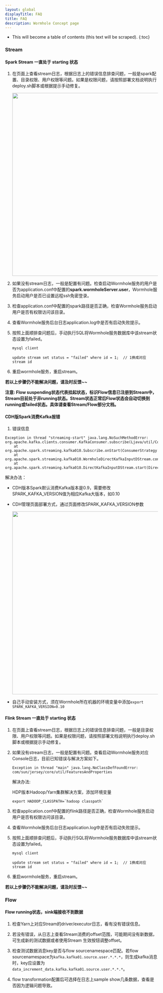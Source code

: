 ```yaml
---
layout: global
displayTitle: FAQ
title: FAQ
description: Wormhole Concept page
---
```


* This will become a table of contents (this text will be scraped).
{:toc}
### Stream 

#### Spark Stream 一直处于 starting 状态

1. 在页面上查看stream日志，根据日志上的错误信息排查问题，一般是spark配置、目录权限、用户权限等问题。如果是权限问题，请按照部署文档说明执行deploy.sh脚本或根据提示手动修复。

   <img src="https://github.com/edp963/wormhole/raw/master/docs/img/faq-stream-log.png" alt="" width="600"/>

2. 如果没有stream日志，一般是配置有问题。检查启动Wormhole服务的用户是否为application.conf中配置的**spark.wormholeServer.user**，Wormhole服务启动用户是否已设置远程ssh免密登录。

3. 检查application.conf中配置的spark路径是否正确，检查Wormhole服务启动用户是否有权限访问该目录。

4. 查看Wormhole服务后台日志application.log中是否有启动失败提示。

5. 按照上面顺排查问题后，手动执行SQL将Wormhole服务数据库中该stream状态设置为failed。

   ```
   mysql client

   update stream set status = "failed" where id = 1;  // 1换成对应stream id
   ```

6. 重启wormhole服务，重启stream。

**若以上步骤仍不能解决问题，请及时反馈~~**

**注意: Flow suspending状态代表挂起状态，标识Flow信息已注册到Stream中，Stream目前处于非running状态。Stream状态正常后Flow状态会自动切换到running或failed状态。具体请查看Stream/Flow部分文档。**


#### CDH版Spark消费Kafka报错

1. 错误信息
 
  ```
  Exception in thread "streaming-start" java.lang.NoSuchMethodError: org.apache.kafka.clients.consumer.KafkaConsumer.subscribe(Ljava/util/Collection;)V
	  at org.apache.spark.streaming.kafka010.Subscribe.onStart(ConsumerStrategy.scala:85)
	  at org.apache.spark.streaming.kafka010.WormholeDirectKafkaInputDStream.consumer(WormholeDirectKafkaInputDStream.scala:55)
	  at org.apache.spark.streaming.kafka010.DirectKafkaInputDStream.start(DirectKafkaInputDStream.scala:242)
  ```

  解决办法：

  - CDH版本Spark默认消费Kafka版本是0.9，需要修改SPARK_KAFKA_VERSION值为相应Kafka大版本，如0.10
  - CDH管理页面部署方式，通过页面修改SPARK_KAFKA_VERSION参数
  
    <img src="https://github.com/edp963/wormhole/raw/master/docs/img/faq-cdh-spark-config.png" alt="" width="600"/>

  - 自己手动安装方式，须在Wormhole所在机器的环境变量中添加`export SPARK_KAFKA_VERSION=0.10`


#### Flink Stream 一直处于 starting 状态

1. 在页面上查看stream日志，根据日志上的错误信息排查问题，一般是目录权限、用户权限等问题。如果是权限问题，请按照部署文档说明执行deploy.sh脚本或根据提示手动修复。

2. 如果没有stream日志，一般是配置有问题。查看启动Wormhole服务对应Console日志，目前已知错误与解决方案如下。

   ```
   Exception in thread "main" java.lang.NoClassDefFoundError: com/sun/jersey/core/util/FeaturesAndProperties
   ```
   解决办法: 

   HDP版本Hadoop/Yarn集群解决方案，添加环境变量

   ```
   export HADOOP_CLASSPATH=`hadoop classpath`
   ```
   
3. 检查application.conf中配置的flink路径是否正确，检查Wormhole服务启动用户是否有权限访问该目录。

4. 查看Wormhole服务后台日志application.log中是否有启动失败提示。

5. 按照上面顺排查问题后，手动执行SQL将Wormhole服务数据库中该stream状态设置为failed。

   ```
   mysql client

   update stream set status = "failed" where id = 1;  // 1换成对应stream id
   ```

6. 重启wormhole服务，重启stream。

**若以上步骤仍不能解决问题，请及时反馈~~**


### Flow

#### Flow running状态，sink端接收不到数据

1. 检查Yarn上对应Stream的driver/executor日志，看有没有错误信息。

2. 若没有错误，从日志上查看Stream消费的offset范围，可能期间没有新数据，可生成新的测试数据或者使用Stream 生效按钮调整offset。

3. 检查测试数据消息key是否与flow sourcenamespace匹配。若flow sourcenamespace为`kafka.kafka01.source.user.*.*.*`，则生成kafka消息时，key应设置为`data_increment_data.kafka.kafka01.source.user.*.*.*`。

4. flow transformation配置后可选择在日志上sample show几条数据，查看是否因为逻辑问题导致。

   

